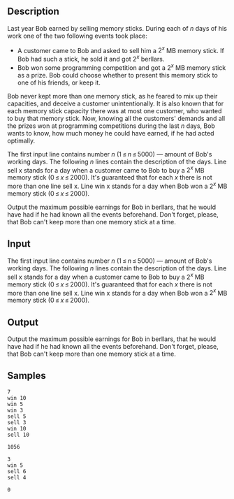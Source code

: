 ## Description

<div><p>Last year Bob earned by selling memory sticks. During each of <span class="tex-span"><i>n</i></span> days of his work one of the two following events took place: </p><ul> <li> A customer came to Bob and asked to sell him a <span class="tex-span">2<sup class="upper-index"><i>x</i></sup></span> MB memory stick. If Bob had such a stick, he sold it and got <span class="tex-span">2<sup class="upper-index"><i>x</i></sup></span> berllars. </li><li> Bob won some programming competition and got a <span class="tex-span">2<sup class="upper-index"><i>x</i></sup></span> MB memory stick as a prize. Bob could choose whether to present this memory stick to one of his friends, or keep it. </li></ul><p>Bob never kept more than one memory stick, as he feared to mix up their capacities, and deceive a customer unintentionally. It is also known that for each memory stick capacity there was at most one customer, who wanted to buy that memory stick. Now, knowing all the customers' demands and all the prizes won at programming competitions during the last <span class="tex-span"><i>n</i></span> days, Bob wants to know, how much money he could have earned, if he had acted optimally.</p></div><div class="input-specification"><p>The first input line contains number <span class="tex-span"><i>n</i></span> (<span class="tex-span">1 ≤ <i>n</i> ≤ 5000</span>) — amount of Bob's working days. The following <span class="tex-span"><i>n</i></span> lines contain the description of the days. Line <span class="tex-font-style-tt">sell x</span> stands for a day when a customer came to Bob to buy a <span class="tex-span">2<sup class="upper-index"><i>x</i></sup></span> MB memory stick (<span class="tex-span">0 ≤ <i>x</i> ≤ 2000</span>). It's guaranteed that for each <span class="tex-span"><i>x</i></span> there is not more than one line <span class="tex-font-style-tt">sell x</span>. Line <span class="tex-font-style-tt">win x</span> stands for a day when Bob won a <span class="tex-span">2<sup class="upper-index"><i>x</i></sup></span> MB memory stick (<span class="tex-span">0 ≤ <i>x</i> ≤ 2000</span>).</p></div><div class="output-specification"><p>Output the maximum possible earnings for Bob in berllars, that he would have had if he had known all the events beforehand. Don't forget, please, that Bob can't keep more than one memory stick at a time.</p></div>


## Input

<p>The first input line contains number <span class="tex-span"><i>n</i></span> (<span class="tex-span">1 ≤ <i>n</i> ≤ 5000</span>) — amount of Bob's working days. The following <span class="tex-span"><i>n</i></span> lines contain the description of the days. Line <span class="tex-font-style-tt">sell x</span> stands for a day when a customer came to Bob to buy a <span class="tex-span">2<sup class="upper-index"><i>x</i></sup></span> MB memory stick (<span class="tex-span">0 ≤ <i>x</i> ≤ 2000</span>). It's guaranteed that for each <span class="tex-span"><i>x</i></span> there is not more than one line <span class="tex-font-style-tt">sell x</span>. Line <span class="tex-font-style-tt">win x</span> stands for a day when Bob won a <span class="tex-span">2<sup class="upper-index"><i>x</i></sup></span> MB memory stick (<span class="tex-span">0 ≤ <i>x</i> ≤ 2000</span>).</p>


## Output

<p>Output the maximum possible earnings for Bob in berllars, that he would have had if he had known all the events beforehand. Don't forget, please, that Bob can't keep more than one memory stick at a time.</p>


## Samples

```input1
7
win 10
win 5
win 3
sell 5
sell 3
win 10
sell 10

```

```output1
1056

```






```input2
3
win 5
sell 6
sell 4

```

```output2
0

```



